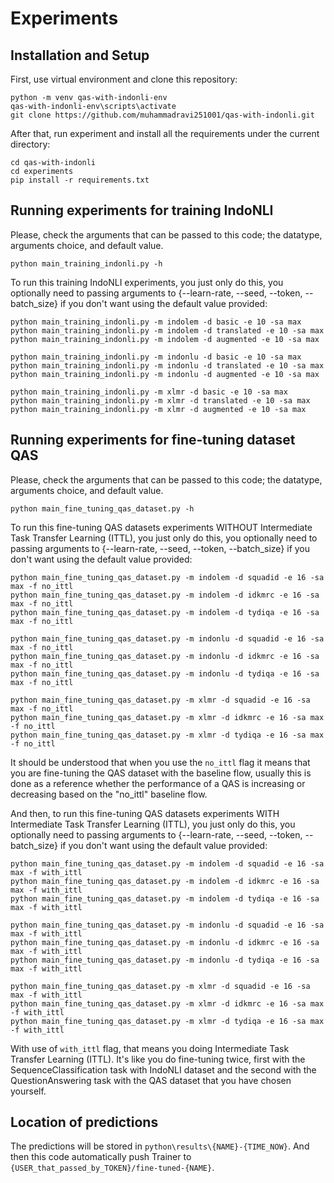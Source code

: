 # Experiments

## Installation and Setup

First, use virtual environment and clone this repository:
```
python -m venv qas-with-indonli-env
qas-with-indonli-env\scripts\activate
git clone https://github.com/muhammadravi251001/qas-with-indonli.git
```

After that, run experiment and install all the requirements under the current directory:
```
cd qas-with-indonli
cd experiments
pip install -r requirements.txt
```

## Running experiments for training IndoNLI

Please, check the arguments that can be passed to this code; the datatype, arguments choice, and default value.
```
python main_training_indonli.py -h
```

To run this training IndoNLI experiments, you just only do this, you optionally need to passing arguments to {--learn-rate, --seed, --token, --batch_size} if you don't want using the default value provided:
```
python main_training_indonli.py -m indolem -d basic -e 10 -sa max
python main_training_indonli.py -m indolem -d translated -e 10 -sa max
python main_training_indonli.py -m indolem -d augmented -e 10 -sa max

python main_training_indonli.py -m indonlu -d basic -e 10 -sa max
python main_training_indonli.py -m indonlu -d translated -e 10 -sa max
python main_training_indonli.py -m indonlu -d augmented -e 10 -sa max

python main_training_indonli.py -m xlmr -d basic -e 10 -sa max
python main_training_indonli.py -m xlmr -d translated -e 10 -sa max
python main_training_indonli.py -m xlmr -d augmented -e 10 -sa max
```

## Running experiments for fine-tuning dataset QAS

Please, check the arguments that can be passed to this code; the datatype, arguments choice, and default value.
```
python main_fine_tuning_qas_dataset.py -h
```

To run this fine-tuning QAS datasets experiments WITHOUT Intermediate Task Transfer Learning (ITTL), you just only do this, you optionally need to passing arguments to {--learn-rate, --seed, --token, --batch_size} if you don't want using the default value provided:
```
python main_fine_tuning_qas_dataset.py -m indolem -d squadid -e 16 -sa max -f no_ittl
python main_fine_tuning_qas_dataset.py -m indolem -d idkmrc -e 16 -sa max -f no_ittl
python main_fine_tuning_qas_dataset.py -m indolem -d tydiqa -e 16 -sa max -f no_ittl

python main_fine_tuning_qas_dataset.py -m indonlu -d squadid -e 16 -sa max -f no_ittl
python main_fine_tuning_qas_dataset.py -m indonlu -d idkmrc -e 16 -sa max -f no_ittl
python main_fine_tuning_qas_dataset.py -m indonlu -d tydiqa -e 16 -sa max -f no_ittl

python main_fine_tuning_qas_dataset.py -m xlmr -d squadid -e 16 -sa max -f no_ittl
python main_fine_tuning_qas_dataset.py -m xlmr -d idkmrc -e 16 -sa max -f no_ittl
python main_fine_tuning_qas_dataset.py -m xlmr -d tydiqa -e 16 -sa max -f no_ittl
```

It should be understood that when you use the `no_ittl` flag it means that you are fine-tuning the QAS dataset with the baseline flow, usually this is done as a reference whether the performance of a QAS is increasing or decreasing based on the "no_ittl" baseline flow.

And then, to run this fine-tuning QAS datasets experiments WITH Intermediate Task Transfer Learning (ITTL), you just only do this, you optionally need to passing arguments to {--learn-rate, --seed, --token, --batch_size} if you don't want using the default value provided:
```
python main_fine_tuning_qas_dataset.py -m indolem -d squadid -e 16 -sa max -f with_ittl
python main_fine_tuning_qas_dataset.py -m indolem -d idkmrc -e 16 -sa max -f with_ittl
python main_fine_tuning_qas_dataset.py -m indolem -d tydiqa -e 16 -sa max -f with_ittl

python main_fine_tuning_qas_dataset.py -m indonlu -d squadid -e 16 -sa max -f with_ittl
python main_fine_tuning_qas_dataset.py -m indonlu -d idkmrc -e 16 -sa max -f with_ittl
python main_fine_tuning_qas_dataset.py -m indonlu -d tydiqa -e 16 -sa max -f with_ittl

python main_fine_tuning_qas_dataset.py -m xlmr -d squadid -e 16 -sa max -f with_ittl
python main_fine_tuning_qas_dataset.py -m xlmr -d idkmrc -e 16 -sa max -f with_ittl
python main_fine_tuning_qas_dataset.py -m xlmr -d tydiqa -e 16 -sa max -f with_ittl
```

With use of `with_ittl` flag, that means you doing Intermediate Task Transfer Learning (ITTL). It's like you do fine-tuning twice, first with the SequenceClassification task with IndoNLI dataset and the second with the QuestionAnswering task with the QAS dataset that you have chosen yourself.

## Location of predictions

The predictions will be stored in `python\results\{NAME}-{TIME_NOW}`. And then this code automatically push Trainer to `{USER_that_passed_by_TOKEN}/fine-tuned-{NAME}`.
